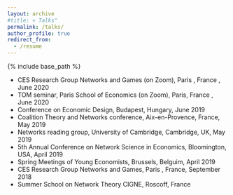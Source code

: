 ```yaml
---
layout: archive
#title: « Talks"
permalink: /talks/
author_profile: true
redirect_from:
  - /resume
---
```


{% include base_path %}

* CES Research Group Networks and Games (on Zoom), Paris , France , June 2020
* TOM seminar, Paris School of Economics (on Zoom), Paris, France , June 2020
* Conference on Economic Design, Budapest, Hungary, June 2019
* Coalition Theory and Networks conference, Aix-en-Provence, France, May 2019
* Networks reading group, University of Cambridge, Cambridge, UK, May 2019
* 5th Annual Conference on Network Science in Economics, Bloomington, USA, April 2019
* Spring Meetings of Young Economists, Brussels, Belguim, April 2019
* CES Research Group Networks and Games, Paris , France, September 2018
* Summer School on Network Theory CIGNE, Roscoff, France
